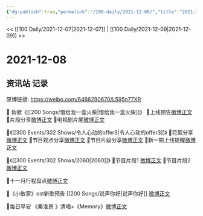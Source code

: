 ```yaml
---
{"dg-publish":true,"permalink":"/100-daily/2021-12-08/","title":"2021-12-08"}
---
```



<< [[100 Daily/2021-12-07\|2021-12-07]] | [[100 Daily/2021-12-09\|2021-12-09]] >>

# 2021-12-08

## 资讯站 记录

原博链接: https://weibo.com/6466290670/L595n77XR

🌟 新歌《[[200 Songs/借给我一盒火柴\|借给我一盒火柴]]》
💫上线预告[微博正文](https://m.weibo.cn/6466290670/4712217004475495)
💫片段分享[微博正文](https://m.weibo.cn/6466290670/4712230093851793)
💫电视剧片尾[微博正文](https://m.weibo.cn/6466290670/4712246133918696)

🌟《[[300 Events/302 Shows/令人心动的offer3\|令人心动的offer3]]》
💫花絮分享[微博正文](https://m.weibo.cn/6466290670/4712141443565596)
💫节目观点分享[微博正文](https://m.weibo.cn/6466290670/4712180618103615)
💫节目片段分享[微博正文](https://m.weibo.cn/6466290670/4712225660731433)
💫新一期上线提醒[微博正文](https://m.weibo.cn/6466290670/4712233226996045)

🌟《[[300 Events/302 Shows/2060\|2060]]》
💫节目片段1 [微博正文](https://m.weibo.cn/6466290670/4712152117808635)
💫节目片段2 [微博正文](https://m.weibo.cn/6466290670/4712150058143372)

🌟十一月行程盘点[微博正文](https://m.weibo.cn/6466290670/4712122023414660)

🌟《小敏家》ost新歌预告 [[200 Songs/说声你好\|说声你好]] [微博正文](https://m.weibo.cn/6466290670/4712076792562399)

🌟每日早安
《秦淮景 》清唱+《Memory》[微博正文](https://m.weibo.cn/6466290670/4712051496454333)
